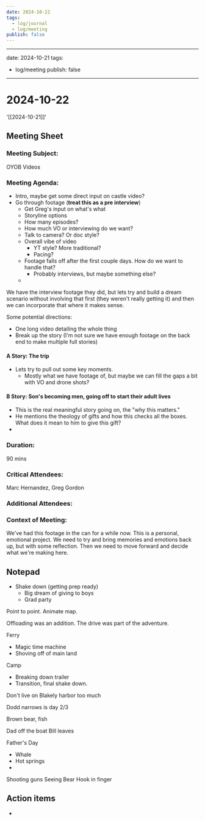 ```yaml
---
date: 2024-10-22
tags:
  - log/journal
  - log/meeting
publish: false
---
```

- ---
date: 2024-10-21
tags:
  - log/meeting
publish: false
---
# 2024-10-22
'[[2024-10-21]]'




## Meeting Sheet
### Meeting Subject:
OYOB Videos

### Meeting Agenda:
- Intro, maybe get some direct input on castle video?
- Go through footage (**treat this as a pre interview**)
	- Get Greg's input on what's what
	- Storyline options
	- How many episodes?
	- How much VO or interviewing do we want?
	- Talk to camera? Or doc style? 
	- Overall vibe of video
		- YT style? More traditional?
		- Pacing?
	- Footage falls off after the first couple days. How do we want to handle that?
		- Probably interviews, but maybe something else?
	- 

We have the interview footage they did, but lets try and build a dream scenario without involving that first (they weren't really getting it) and then we can incorporate that where it makes sense.

Some potential directions:
- One long video detailing the whole thing
- Break up the story (I'm not sure we have enough footage on the back end to make multiple full stories)


#### A Story: The trip
- Lets try to pull out some key moments. 
	- Mostly what we have footage of, but maybe we can fill the gaps a bit with VO and drone shots?

#### B Story: Son's becoming men, going off to start their adult lives
- This is the real meaningful story going on, the "why this matters."
- He mentions the theology of gifts and how this checks all the boxes. What does it mean to him to give this gift?
- 




### Duration:
90 mins

### Critical Attendees:
Marc Hernandez, Greg Gordon

### Additional Attendees:

### Context of Meeting:
We've had this footage in the can for a while now. This is a personal, emotional project. We need to try and bring memories and emotions back up, but with some reflection. 
Then we need to move forward and decide what we're making here.

## Notepad
- Shake down (getting prep ready)
	- Big dream of giving to boys
	- Grad party


Point to point.
Animate map.



Offloading was an addition. The drive was part of the adventure.



Ferry
- Magic time machine
- Shoving off of main land



Camp 
- Breaking down trailer
- Transition, final shake down.


Don't live on Blakely harbor too much


Dodd narrows is day 2/3






Brown bear, fish



Dad off the boat
Bill leaves




Father's Day
- Whale
- Hot springs
- 




Shooting guns
Seeing Bear
Hook in finger










## Action items
- 




